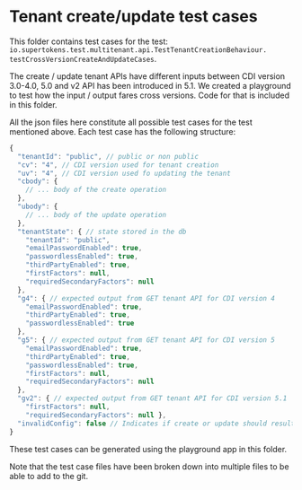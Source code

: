 # Tenant create/update test cases

This folder contains test cases for the test: `io.supertokens.test.multitenant.api.TestTenantCreationBehaviour.
testCrossVersionCreateAndUpdateCases`.

The create / update tenant APIs have different inputs between CDI version 3.0-4.0, 5.0 and v2 API has been introduced 
in 5.1. We created a playground to test how the input / output fares cross versions. Code for that is included in 
this folder.

All the json files here constitute all possible test cases for the test mentioned above.
Each test case has the following structure:

```js
{
  "tenantId": "public", // public or non public
  "cv": "4", // CDI version used for tenant creation
  "uv": "4", // CDI version used fo updating the tenant
  "cbody": {
    // ... body of the create operation
  },
  "ubody": {
    // ... body of the update operation
  },
  "tenantState": { // state stored in the db
    "tenantId": "public",
    "emailPasswordEnabled": true,
    "passwordlessEnabled": true,
    "thirdPartyEnabled": true,
    "firstFactors": null,
    "requiredSecondaryFactors": null
  },
  "g4": { // expected output from GET tenant API for CDI version 4
    "emailPasswordEnabled": true,
    "thirdPartyEnabled": true,
    "passwordlessEnabled": true
  },
  "g5": { // expected output from GET tenant API for CDI version 5
    "emailPasswordEnabled": true,
    "thirdPartyEnabled": true,
    "passwordlessEnabled": true,
    "firstFactors": null,
    "requiredSecondaryFactors": null
  },
  "gv2": { // expected output from GET tenant API for CDI version 5.1
    "firstFactors": null, 
    "requiredSecondaryFactors": null },
  "invalidConfig": false // Indicates if create or update should result in an invalid config error
}
```

These test cases can be generated using the playground app in this folder.

Note that the test case files have been broken down into multiple files to be able to add to the git.